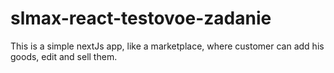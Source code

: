 # slmax-react-testovoe-zadanie

This is a simple nextJs app, like a marketplace, where customer can add his goods, edit and sell them.
